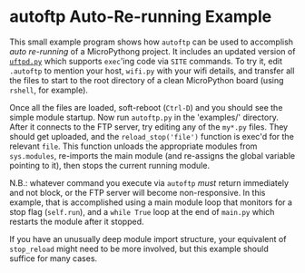 # autoftp Auto-Re-running Example

This small example program shows how `autoftp` can be used to accomplish _auto re-running_ of a MicroPythong project.  It includes an updated version of [`uftpd.py`](https://github.com/robert-hh/FTP-Server-for-ESP8266-ESP32-and-PYBD) which supports `exec`'ing code via `SITE` commands.  To try it, edit `.autoftp` to mention your host, `wifi.py` with your wifi details, and transfer all the files to start to the root directory of a clean MicroPython board (using `rshell`, for example).

Once all the files are loaded, soft-reboot (`Ctrl-D`) and you should see the simple module startup.  Now run `autoftp.py` in the 'examples/' directory.  After it connects to the FTP server, try editing any of the `my*.py` files. They should get uploaded, and the `reload_stop('file')` function is exec'd for the relevant `file`. This function unloads the appropriate modules from `sys.modules`, re-imports the main module (and re-assigns the global variable pointing to it), then stops the current running module.

N.B.: whatever command you execute via `autoftp` _must_ return immediately and not block, or the FTP server will become non-responsive.  In this example, that is accomplished using a main module loop that monitors for a stop flag (`self.run`), and a `while True` loop at the end of `main.py` which restarts the module after it stopped.

If you have an unusually deep module import structure, your equivalent of `stop_reload` might need to be more involved, but this example should suffice for many cases.
